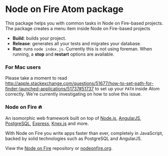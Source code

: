 # Node on Fire Atom package

This package helps you with common tasks in Node on Fire-based projects. The package creates a menu item inside Node on Fire-based projects

- **Build**: builds your project.
- **Release**: generates all your tests and migrates your database.
- **Run**: runs `node index.js`. Currently this is not using foreman. When running, a **stop** and **restart** options are available.

### For Mac users
Please take a moment to read http://apple.stackexchange.com/questions/51677/how-to-set-path-for-finder-launched-applications/51737#51737 to set up your `PATH` inside Atom correctly. We're currently investigating on how to solve this issue.

### Node on Fire :fire:
An isomorphic web framework built on top of [Node.js](https://nodejs.org), [AngularJS](https://angularjs.org/), [PostgreSQL](http://www.postgresql.org/), [Express](http://expressjs.com/), [Knex.js](http://knexjs.org/) and more.

With Node on Fire you write apps faster than ever, completely in JavaScript, backed by solid technologies such as PostgreSQL and AngularJS.

View the [Node on Fire](https://github.com/martijndeh/fire) repository or [nodeonfire.org](http://nodeonfire.org/).
